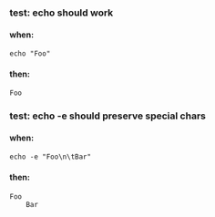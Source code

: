 ### test: echo should work
#### when:
	echo "Foo"


#### then:
	Foo
	

### test: echo -e should preserve special chars
#### when:
	echo -e "Foo\n\tBar"


#### then:
	Foo
		Bar
	

